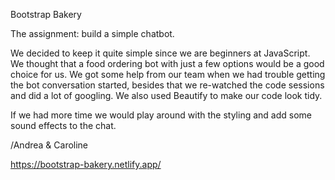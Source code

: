 

Bootstrap Bakery

The assignment: build a simple chatbot.

We decided to keep it quite simple since we are beginners at JavaScript. We thought that a food ordering bot with just a few options would be a good choice for us. We got some help from our team when we had trouble getting the bot conversation started, besides that we re-watched the code sessions and did a lot of googling. We also used Beautify to make our code look tidy.

If we had more time we would play around with the styling and add some sound effects to the chat. 

/Andrea & Caroline


https://bootstrap-bakery.netlify.app/

